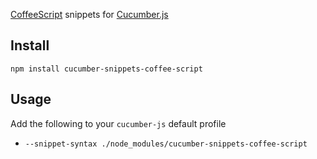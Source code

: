 [CoffeeScript](https://github.com/jashkenas/coffeescript/) snippets for [Cucumber.js](https://github.com/cucumber/cucumber-js)

## Install

```
npm install cucumber-snippets-coffee-script
```

## Usage

Add the following to your `cucumber-js` default profile
* `--snippet-syntax ./node_modules/cucumber-snippets-coffee-script`
